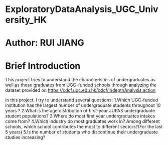 # ExploratoryDataAnalysis_UGC_University_HK
# Author: RUI JIANG
# Brief Introduction 

This project tries to understand the characteristics of undergraduates as well as those graduates from UGC-funded schools through analyzing the dataset provided on https://cdcf.ugc.edu.hk/cdcf/indepthAnalysis.action

In this project, I try to understand several questions:
        1.Which UGC-funded institution has the largest number of undergraduate students throughout 10 years ?
        2.What is the age distribution of first-year JUPAS undergraduate student populations? 
        3.Where do most first year undergraduates intakes come from?
        4.Which industry do most graduates work in? Among different schools, which school contributes the most to different sectors?(For the last 5 years)
        5.Is the number of students who discontinue their undergraduate studies increasing?